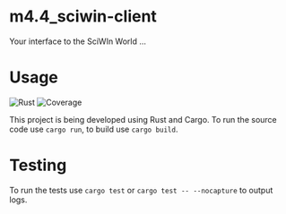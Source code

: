 # m4.4_sciwin-client
Your interface to the SciWIn World ...

# Usage
![Rust][rust-image]
![Coverage][coverage-badge]

This project is being developed using Rust and Cargo. To run the source code use `cargo run`, to build use `cargo build`.

# Testing
To run the tests use `cargo test` or `cargo test -- --nocapture` to output logs.

<!--section images-->
[coverage-badge]: https://coverage.jenskrumsieck.de/coverage/fairagro/m4.4_sciwin_client
[rust-image]: https://img.shields.io/badge/Rust-%23000000.svg?e&logo=rust&logoColor=white